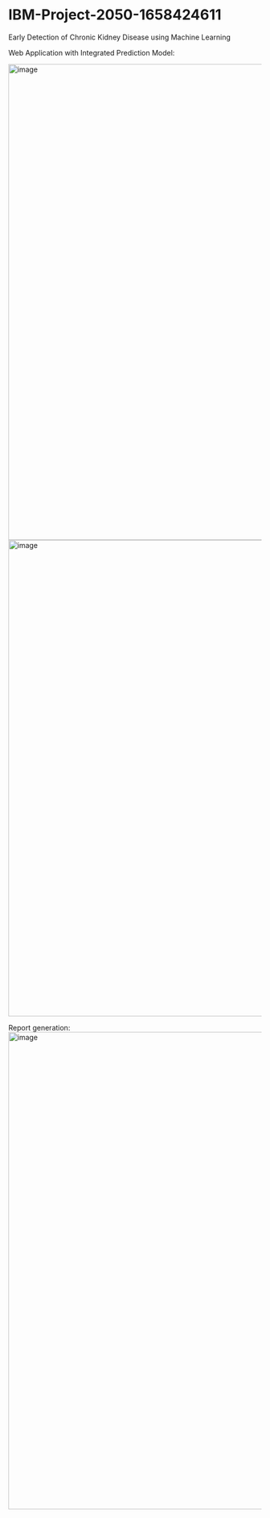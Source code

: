 # IBM-Project-2050-1658424611
Early Detection of Chronic Kidney Disease using Machine Learning

Web Application with Integrated Prediction Model:

<img width="945" alt="image" src="https://user-images.githubusercontent.com/76144947/201477167-36a3b7e4-0955-407a-94b7-125da5059d04.png"><img width="946" alt="image" src="https://user-images.githubusercontent.com/76144947/201477186-b4263a6a-143b-4ddd-8980-b1dc01ddc7b8.png">


Report generation:
<img width="948" alt="image" src="https://user-images.githubusercontent.com/76144947/201477201-acf76ab6-3e70-4dc2-ad31-a8ef3779a785.png">
